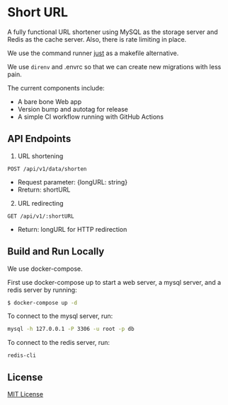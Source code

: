 # Short URL
A fully functional URL shortener using MySQL as the storage server and Redis as the cache server. Also, there is rate limiting in place.

We use the command runner [just](https://github.com/casey/just) as a makefile alternative.

We use `direnv` and .envrc so that we can create new migrations with less pain.

The current components include:
+ A bare bone Web app 
+ Version bump and autotag for release
+ A simple CI workflow running with GitHub Actions

## API Endpoints

1. URL shortening

`POST /api/v1/data/shorten`

+ Request parameter: {longURL: string}
+ Rreturn: shortURL

2. URL redirecting

`GET /api/v1/:shortURL`

+ Return: longURL for HTTP redirection

## Build and Run Locally

We use docker-compose.

First use docker-compose up to start a web server, a mysql server, and a redis server by running:

```bash
$ docker-compose up -d
```

To connect to the mysql server, run:

```bash
mysql -h 127.0.0.1 -P 3306 -u root -p db
```

To connect to the redis server, run:

```
redis-cli
```


## License

[MIT License](./LICENSE)

